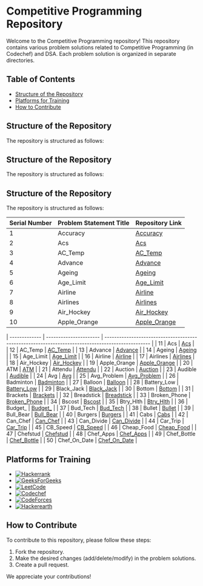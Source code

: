 # Competitive Programming Repository

Welcome to the Competitive Programming repository! This repository contains various problem solutions related to Competitive Programming (in Codechef) and DSA. Each problem solution is organized in separate directories.

## Table of Contents
- [Structure of the Repository](#structure-of-the-repository)
- [Platforms for Training](#platforms-for-training)
- [How to Contribute](#how-to-contribute)

## Structure of the Repository

The repository is structured as follows:

## Structure of the Repository

The repository is structured as follows:

## Structure of the Repository

The repository is structured as follows:

| Serial Number | Problem Statement Title | Repository Link                                                                                    |
| ------------- | ---------------------- | -------------------------------------------------------------------------------------------------- |
| 1             | Accuracy               | [Accuracy](https://github.com/Haleshot/Competitive-Programming/tree/master/Codechef/Accuracy)     |
| 2             | Acs                    | [Acs](https://github.com/Haleshot/Competitive-Programming/tree/master/Codechef/Acs)               |
| 3             | AC_Temp                | [AC_Temp](https://github.com/Haleshot/Competitive-Programming/tree/master/Codechef/AC_Temp)       |
| 4             | Advance                | [Advance](https://github.com/Haleshot/Competitive-Programming/tree/master/Codechef/Advance)       |
| 5             | Ageing                 | [Ageing](https://github.com/Haleshot/Competitive-Programming/tree/master/Codechef/Ageing)         |
| 6             | Age_Limit              | [Age_Limit](https://github.com/Haleshot/Competitive-Programming/tree/master/Codechef/Age_Limit)   |
| 7             | Airline                | [Airline](https://github.com/Haleshot/Competitive-Programming/tree/master/Codechef/Airline)       |
| 8             | Airlines               | [Airlines](https://github.com/Haleshot/Competitive-Programming/tree/master/Codechef/Airlines)     |
| 9             | Air_Hockey             | [Air_Hockey](https://github.com/Haleshot/Competitive-Programming/tree/master/Codechef/Air_Hockey) |
| 10            | Apple_Orange           | [Apple_Orange](https://github.com/Haleshot/Competitive-Programming/tree/master/Codechef/Apple_Orange) |
                                                                                
| ------------- | ---------------------- | ------------------------------------------------------------------------------------------------- |
| 11            | Acs                    | [Acs](https://github.com/Haleshot/Competitive-Programming/tree/master/Codechef/Acs)               |
| 12            | AC_Temp                | [AC_Temp](https://github.com/Haleshot/Competitive-Programming/tree/master/Codechef/AC_Temp)       |
| 13            | Advance                | [Advance](https://github.com/Haleshot/Competitive-Programming/tree/master/Codechef/Advance)       |
| 14            | Ageing                 | [Ageing](https://github.com/Haleshot/Competitive-Programming/tree/master/Codechef/Ageing)         |
| 15            | Age_Limit              | [Age_Limit](https://github.com/Haleshot/Competitive-Programming/tree/master/Codechef/Age_Limit)   |
| 16            | Airline                | [Airline](https://github.com/Haleshot/Competitive-Programming/tree/master/Codechef/Airline)       |
| 17            | Airlines               | [Airlines](https://github.com/Haleshot/Competitive-Programming/tree/master/Codechef/Airlines)     |
| 18            | Air_Hockey             | [Air_Hockey](https://github.com/Haleshot/Competitive-Programming/tree/master/Codechef/Air_Hockey) |
| 19            | Apple_Orange           | [Apple_Orange](https://github.com/Haleshot/Competitive-Programming/tree/master/Codechef/Apple_Orange) |
| 20            | ATM                    | [ATM](https://github.com/Haleshot/Competitive-Programming/tree/master/Codechef/ATM)               |
| 21            | Attendu                | [Attendu](https://github.com/Haleshot/Competitive-Programming/tree/master/Codechef/Attendu)       |
| 22            | Auction                | [Auction](https://github.com/Haleshot/Competitive-Programming/tree/master/Codechef/Auction)       |
| 23            | Audible                | [Audible](https://github.com/Haleshot/Competitive-Programming/tree/master/Codechef/Audible)       |
| 24            | Avg                    | [Avg](https://github.com/Haleshot/Competitive-Programming/tree/master/Codechef/Avg)               |
| 25            | Avg_Problem            | [Avg_Problem](https://github.com/Haleshot/Competitive-Programming/tree/master/Codechef/Avg_Problem) |
| 26            | Badminton              | [Badminton](https://github.com/Haleshot/Competitive-Programming/tree/master/Codechef/Badminton)   |
| 27            | Balloon                | [Balloon](https://github.com/Haleshot/Competitive-Programming/tree/master/Codechef/Balloon)       |
| 28            | Battery_Low            | [Battery_Low](https://github.com/Haleshot/Competitive-Programming/tree/master/Codechef/Battery_Low) |
| 29            | Black_Jack             | [Black_Jack](https://github.com/Haleshot/Competitive-Programming/tree/master/Codechef/Black_Jack) |
| 30            | Bottom                 | [Bottom](https://github.com/Haleshot/Competitive-Programming/tree/master/Codechef/Bottom)         |
| 31            | Brackets               | [Brackets](https://github.com/Haleshot/Competitive-Programming/tree/master/Codechef/Brackets)     |
| 32            | Breadstick             | [Breadstick](https://github.com/Haleshot/Competitive-Programming/tree/master/Codechef/Breadstick) |
| 33            | Broken_Phone           | [Broken_Phone](https://github.com/Haleshot/Competitive-Programming/tree/master/Codechef/Broken_Phone) |
| 34            | Bscost                 | [Bscost](https://github.com/Haleshot/Competitive-Programming/tree/master/Codechef/Bscost)         |
| 35            | Btry_Hlth              | [Btry_Hlth](https://github.com/Haleshot/Competitive-Programming/tree/master/Codechef/Btry_Hlth)   |
| 36            | Budget_                | [Budget_](https://github.com/Haleshot/Competitive-Programming/tree/master/Codechef/Budget_)       |
| 37            | Bud_Tech               | [Bud_Tech](https://github.com/Haleshot/Competitive-Programming/tree/master/Codechef/Bud_Tech)     |
| 38            | Bullet                 | [Bullet](https://github.com/Haleshot/Competitive-Programming/tree/master/Codechef/Bullet)         |
| 39            | Bull_Bear              | [Bull_Bear](https://github.com/Haleshot/Competitive-Programming/tree/master/Codechef/Bull_Bear)   |
| 40            | Burgers                | [Burgers](https://github.com/Haleshot/Competitive-Programming/tree/master/Codechef/Burgers)       |
| 41            | Cabs                   | [Cabs](https://github.com/Haleshot/Competitive-Programming/tree/master/Codechef/Cabs)             |
| 42            | Can_Chef               | [Can_Chef](https://github.com/Haleshot/Competitive-Programming/tree/master/Codechef/Can_Chef)     |
| 43            | Can_Divide             | [Can_Divide](https://github.com/Haleshot/Competitive-Programming/tree/master/Codechef/Can_Divide) |
| 44            | Car_Trip               | [Car_Trip](https://github.com/Haleshot/Competitive-Programming/tree/master/Codechef/Car_Trip)     |
| 45            | CB_Speed               | [CB_Speed](https://github.com/Haleshot/Competitive-Programming/tree/master/Codechef/CB_Speed)     |
| 46            | Cheap_Food             | [Cheap_Food](https://github.com/Haleshot/Competitive-Programming/tree/master/Codechef/Cheap_Food) |
| 47            | Chefstud               | [Chefstud](https://github.com/Haleshot/Competitive-Programming/tree/master/Codechef/Chefstud)     |
| 48            | Chef_Apps              | [Chef_Apps](https://github.com/Haleshot/Competitive-Programming/tree/master/Codechef/Chef_Apps)   |
| 49            | Chef_Bottle            | [Chef_Bottle](https://github.com/Haleshot/Competitive-Programming/tree/master/Codechef/Chef_Bottle) |
| 50            | Chef_On_Date           | [Chef_On_Date](https://github.com/Haleshot/Competitive-Programming/tree/master/Codechef/Chef_On_Date) |



## Platforms for Training

- [![Hackerrank](https://img.shields.io/badge/-hackerrank-7cfc00?style=flat&labelColor=7cfc00&logo=hackerrank&logoColor=white)](https://www.hackerrank.com/hari_leo03)
- [![GeeksForGeeks](https://img.shields.io/badge/geeksforfeeks-davidepollicino-green)](https://auth.geeksforgeeks.org/user/Haleshot/practice/)
- [![LeetCode](https://img.shields.io/badge/-LeetCode-ff8c00?style=flat&labelColor=ff8c00&logo=LeetCode&logoColor=white)](https://leetcode.com/Haleshot/)
- [![Codechef](https://img.shields.io/badge/-Codechef-909090?style=flat&labelColor=909090&logo=Codechef&logoColor=white)](https://www.codechef.com/users/haleshot)
- [![CodeForces](https://img.shields.io/badge/-CodeForces-ec6161?style=flat&labelColor=ec6161&logo=CodeForces&logoColor=white)](https://codeforces.com/profile/Haleshot)
- [![Hackerearth](https://img.shields.io/badge/hackerearth-purple.svg)](https://www.hackerearth.com/@srihari238)

## How to Contribute

To contribute to this repository, please follow these steps:

1. Fork the repository.
2. Make the desired changes (add/delete/modify) in the problem solutions.
3. Create a pull request.

We appreciate your contributions!
